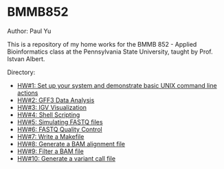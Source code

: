 # BMMB852
Author: Paul Yu

This is a repository of my home works for the BMMB 852 - Applied Bioinformatics class at the Pennsylvania State University, taught by Prof. Istvan Albert.

Directory:
- [HW#1: Set up your system and demonstrate basic UNIX command line actions](https://github.com/yupaulk/BMMB852/tree/main/hw1)
- [HW#2: GFF3 Data Analysis](https://github.com/yupaulk/BMMB852/tree/main/hw2)
- [HW#3: IGV Visualization](https://github.com/yupaulk/BMMB852/tree/main/hw3)
- [HW#4: Shell Scripting](https://github.com/yupaulk/BMMB852/tree/main/hw4)
- [HW#5: Simulating FASTQ files](https://github.com/yupaulk/BMMB852/tree/main/hw5)
- [HW#6: FASTQ Quality Control](https://github.com/yupaulk/BMMB852/tree/main/hw6)
- [HW#7: Write a Makefile](https://github.com/yupaulk/BMMB852/tree/main/hw7)
- [HW#8: Generate a BAM alignment file](https://github.com/yupaulk/BMMB852/tree/main/hw8)
- [HW#9: Filter a BAM file](https://github.com/yupaulk/BMMB852/tree/main/hw9)
- [HW#10: Generate a variant call file](https://github.com/yupaulk/BMMB852/tree/main/hw10)

